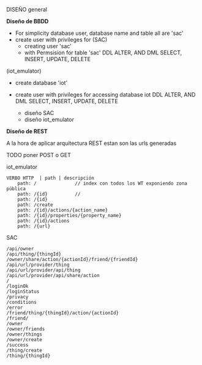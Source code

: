 DISEÑO general



__Diseño de BBDD__

- For simplicity database user, database name and table all are 'sac'
- create user with privileges for
(SAC)
    - creating user 'sac'
    - with Permsision for table 'sac' DDL ALTER, AND DML SELECT, INSERT, UPDATE, DELETE

(iot_emulator)
- create database 'iot'
- create user with privileges for accessing database iot DDL ALTER, AND DML SELECT, INSERT, UPDATE, DELETE

    - diseño SAC
    - diseño iot_emulator



__Diseño de REST__

A la hora de aplicar arquitectura REST estan son las urls generadas

TODO poner POST o GET

iot_emulator

```
VERBO HTTP  | path | descripción
    path: /              // index con todos los WT exponiendo zona pública
    path: /{id}          //
    path: /{id}
    path: /create
    path: /{id}/actions/{action_name}
    path: /{id}/properties/{property_name}
    path: /{id}/actions
    path: /{url}
```


SAC

```
/api/owner
/api/thing/{thingId}
/owner/share/action/{actionId}/friend/{friendId}
/api/url/provider/thing
/api/url/provider/api/thing
/api/url/provider/api/share/action
/
/loginOk
/loginStatus
/privacy
/conditions
/error
/friend/thing/{thingId}/action/{actionId}
/friend/
/owner
/owner/friends
/owner/things
/owner/create
/success
/thing/create
/thing/{thingId}

```



